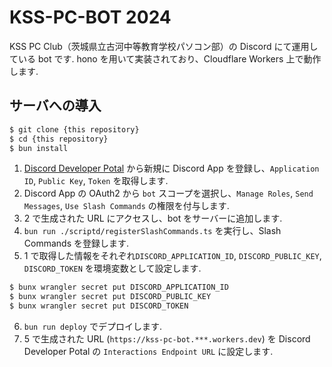 # KSS-PC-BOT 2024

KSS PC Club（茨城県立古河中等教育学校パソコン部）の Discord にて運用している bot です.
hono を用いて実装されており、Cloudflare Workers 上で動作します.

## サーバへの導入

```bash
$ git clone {this repository}
$ cd {this repository}
$ bun install
```

1. [Discord Developer Potal](https://discord.com/developers/applications) から新規に Discord App を登録し、`Application ID`, `Public Key`, `Token` を取得します.
2. Discord App の OAuth2 から `bot` スコープを選択し、`Manage Roles`, `Send Messages`, `Use Slash Commands` の権限を付与します.
3. 2 で生成された URL にアクセスし、bot をサーバーに追加します.
4. `bun run ./scriptd/registerSlashCommands.ts` を実行し、Slash Commands を登録します.
5. 1 で取得した情報をそれぞれ`DISCORD_APPLICATION_ID`, `DISCORD_PUBLIC_KEY`, `DISCORD_TOKEN` を環境変数として設定します.

```bash
$ bunx wrangler secret put DISCORD_APPLICATION_ID
$ bunx wrangler secret put DISCORD_PUBLIC_KEY
$ bunx wrangler secret put DISCORD_TOKEN
```

6. `bun run deploy` でデプロイします.
7. 5 で生成された URL (`https://kss-pc-bot.***.workers.dev`) を Discord Developer Potal の `Interactions Endpoint URL` に設定します.
